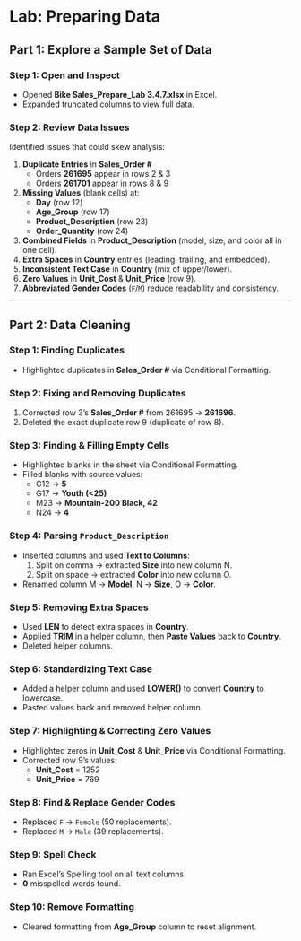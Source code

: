 # Lab: Preparing Data

## Part 1: Explore a Sample Set of Data

### Step 1: Open and Inspect
- Opened **Bike Sales_Prepare_Lab 3.4.7.xlsx** in Excel.
- Expanded truncated columns to view full data.

### Step 2: Review Data Issues
Identified issues that could skew analysis:
1. **Duplicate Entries** in **Sales_Order #**  
   - Orders **261695** appear in rows 2 & 3  
   - Orders **261701** appear in rows 8 & 9  
2. **Missing Values** (blank cells) at:  
   - **Day** (row 12)  
   - **Age_Group** (row 17)  
   - **Product_Description** (row 23)  
   - **Order_Quantity** (row 24)  
3. **Combined Fields** in **Product_Description** (model, size, and color all in one cell).  
4. **Extra Spaces** in **Country** entries (leading, trailing, and embedded).  
5. **Inconsistent Text Case** in **Country** (mix of upper/lower).  
6. **Zero Values** in **Unit_Cost** & **Unit_Price** (row 9).  
7. **Abbreviated Gender Codes** (`F`/`M`) reduce readability and consistency.

---

## Part 2: Data Cleaning

### Step 1: Finding Duplicates
- Highlighted duplicates in **Sales_Order #** via Conditional Formatting.

### Step 2: Fixing and Removing Duplicates
1. Corrected row 3’s **Sales_Order #** from 261695 → **261696**.  
2. Deleted the exact duplicate row 9 (duplicate of row 8).

### Step 3: Finding & Filling Empty Cells
- Highlighted blanks in the sheet via Conditional Formatting.  
- Filled blanks with source values:  
  - C12 → **5**  
  - G17 → **Youth (<25)**  
  - M23 → **Mountain-200 Black, 42**  
  - N24 → **4**

### Step 4: Parsing `Product_Description`
- Inserted columns and used **Text to Columns**:  
  1. Split on comma → extracted **Size** into new column N.  
  2. Split on space → extracted **Color** into new column O.  
- Renamed column M → **Model**, N → **Size**, O → **Color**.

### Step 5: Removing Extra Spaces
- Used **LEN** to detect extra spaces in **Country**.  
- Applied **TRIM** in a helper column, then **Paste Values** back to **Country**.  
- Deleted helper columns.

### Step 6: Standardizing Text Case
- Added a helper column and used **LOWER()** to convert **Country** to lowercase.  
- Pasted values back and removed helper column.

### Step 7: Highlighting & Correcting Zero Values
- Highlighted zeros in **Unit_Cost** & **Unit_Price** via Conditional Formatting.  
- Corrected row 9’s values:  
  - **Unit_Cost** = 1252  
  - **Unit_Price** = 769  

### Step 8: Find & Replace Gender Codes
- Replaced `F` → `Female` (50 replacements).  
- Replaced `M` → `Male` (39 replacements).

### Step 9: Spell Check
- Ran Excel’s Spelling tool on all text columns.  
- **0** misspelled words found.

### Step 10: Remove Formatting
- Cleared formatting from **Age_Group** column to reset alignment.

